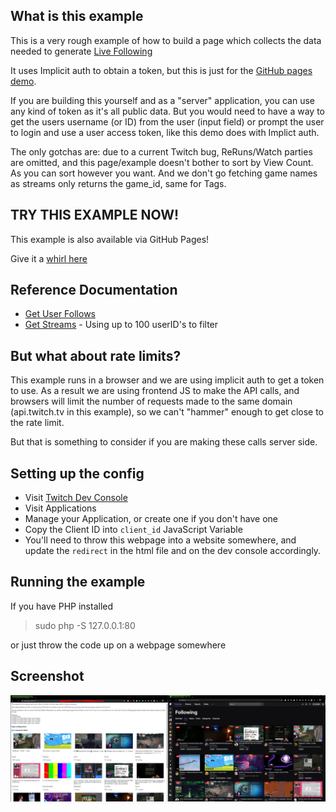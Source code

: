 ## What is this example

This is a very rough example of how to build a page which collects the data needed to generate [Live Following](https://www.twitch.tv/directory/following)

It uses Implicit auth to obtain a token, but this is just for the [GitHub pages demo](https://barrycarlyon.github.io/twitch_misc/examples/browse_following/).

If you are building this yourself and as a "server" application, you can use any kind of token as it's all public data. But you would need to have a way to get the users username (or ID) from the user (input field) or prompt the user to login and use a user access token, like this demo does with Implict auth.

The only gotchas are: due to a current Twitch bug, ReRuns/Watch parties are omitted, and this page/example doesn't bother to sort by View Count. As you can sort however you want. And we don't go fetching game names as streams only returns the game_id, same for Tags.

## TRY THIS EXAMPLE NOW!

This example is also available via GitHub Pages!

Give it a [whirl here](https://barrycarlyon.github.io/twitch_misc/examples/browse_following/)

## Reference Documentation

- [Get User Follows](https://dev.twitch.tv/docs/api/reference#get-users-follows)
- [Get Streams](https://dev.twitch.tv/docs/api/reference#get-streams) - Using up to 100 userID's to filter

## But what about rate limits?

This example runs in a browser and we are using implicit auth to get a token to use.
As a result we are using frontend JS to make the API calls, and browsers will limit the number of requests made to the same domain (api.twitch.tv in this example), so we can't "hammer" enough to get close to the rate limit.

But that is something to consider if you are making these calls server side.

## Setting up the config

- Visit [Twitch Dev Console](https://dev.twitch.tv/console/)
- Visit Applications
- Manage your Application, or create one if you don't have one
- Copy the Client ID into `client_id` JavaScript Variable
- You'll need to throw this webpage into a website somewhere, and update the `redirect` in the html file and on the dev console accordingly.

## Running the example

If you have PHP installed

> sudo php -S 127.0.0.1:80

or just throw the code up on a webpage somewhere

## Screenshot

![Example](example.png)
